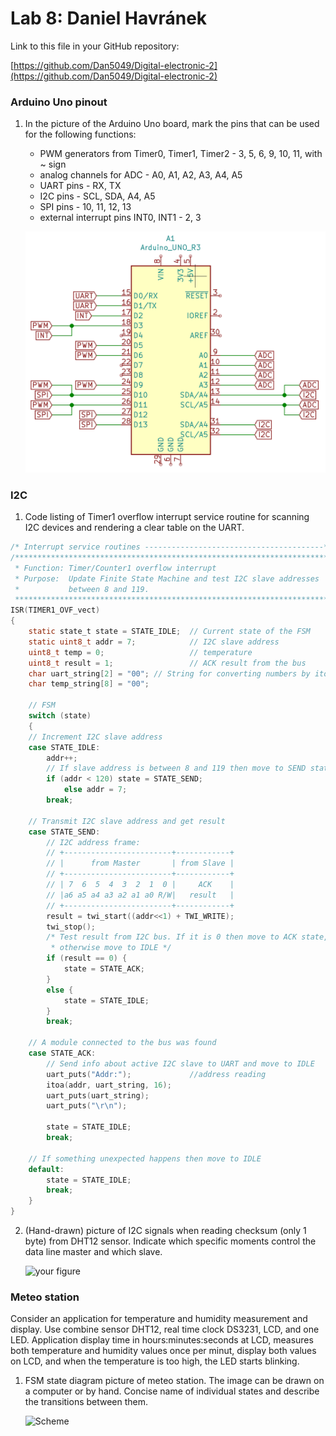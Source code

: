 # Lab 8: Daniel Havránek

Link to this file in your GitHub repository:

[https://github.com/Dan5049/Digital-electronic-2](https://github.com/Dan5049/Digital-electronic-2)

### Arduino Uno pinout

1. In the picture of the Arduino Uno board, mark the pins that can be used for the following functions:
   * PWM generators from Timer0, Timer1, Timer2 - 3, 5, 6, 9, 10, 11, with ~ sign
   * analog channels for ADC - A0, A1, A2, A3, A4, A5
   * UART pins - RX, TX
   * I2C pins - SCL, SDA, A4, A5
   * SPI pins - 10, 11, 12, 13
   * external interrupt pins INT0, INT1 - 2, 3

   ![your figure](images/ArduinoPinout.png)

### I2C

1. Code listing of Timer1 overflow interrupt service routine for scanning I2C devices and rendering a clear table on the UART.

```c
/* Interrupt service routines ----------------------------------------*/
/**********************************************************************
 * Function: Timer/Counter1 overflow interrupt
 * Purpose:  Update Finite State Machine and test I2C slave addresses 
 *           between 8 and 119.
 **********************************************************************/
ISR(TIMER1_OVF_vect)
{
    static state_t state = STATE_IDLE;  // Current state of the FSM
    static uint8_t addr = 7;            // I2C slave address
    uint8_t temp = 0;                   // temperature
    uint8_t result = 1;                 // ACK result from the bus
    char uart_string[2] = "00"; // String for converting numbers by itoa()
    char temp_string[8] = "00";

    // FSM
    switch (state)
    {
    // Increment I2C slave address
    case STATE_IDLE:
        addr++;
        // If slave address is between 8 and 119 then move to SEND state
        if (addr < 120) state = STATE_SEND;
            else addr = 7;
        break;
    
    // Transmit I2C slave address and get result
    case STATE_SEND:
        // I2C address frame:
        // +------------------------+------------+
        // |      from Master       | from Slave |
        // +------------------------+------------+
        // | 7  6  5  4  3  2  1  0 |     ACK    |
        // |a6 a5 a4 a3 a2 a1 a0 R/W|   result   |
        // +------------------------+------------+
        result = twi_start((addr<<1) + TWI_WRITE);
        twi_stop();
        /* Test result from I2C bus. If it is 0 then move to ACK state, 
         * otherwise move to IDLE */
        if (result == 0) {
            state = STATE_ACK;
        }
        else {
            state = STATE_IDLE;
        }
        break;

    // A module connected to the bus was found
    case STATE_ACK:
        // Send info about active I2C slave to UART and move to IDLE
        uart_puts("Addr:");             //address reading
        itoa(addr, uart_string, 16);
        uart_puts(uart_string);
        uart_puts("\r\n");
        
        state = STATE_IDLE;
        break;

    // If something unexpected happens then move to IDLE
    default:
        state = STATE_IDLE;
        break;
    }
}
```

2. (Hand-drawn) picture of I2C signals when reading checksum (only 1 byte) from DHT12 sensor. Indicate which specific moments control the data line master and which slave.

   ![your figure]()

### Meteo station

Consider an application for temperature and humidity measurement and display. Use combine sensor DHT12, real time clock DS3231, LCD, and one LED. Application display time in hours:minutes:seconds at LCD, measures both temperature and humidity values once per minut, display both values on LCD, and when the temperature is too high, the LED starts blinking.

1. FSM state diagram picture of meteo station. The image can be drawn on a computer or by hand. Concise name of individual states and describe the transitions between them.

   ![Scheme](images/)